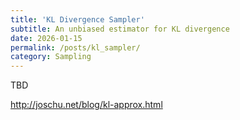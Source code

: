 ```yaml
---
title: 'KL Divergence Sampler'
subtitle: An unbiased estimator for KL divergence
date: 2026-01-15
permalink: /posts/kl_sampler/
category: Sampling
---
```


TBD

http://joschu.net/blog/kl-approx.html
